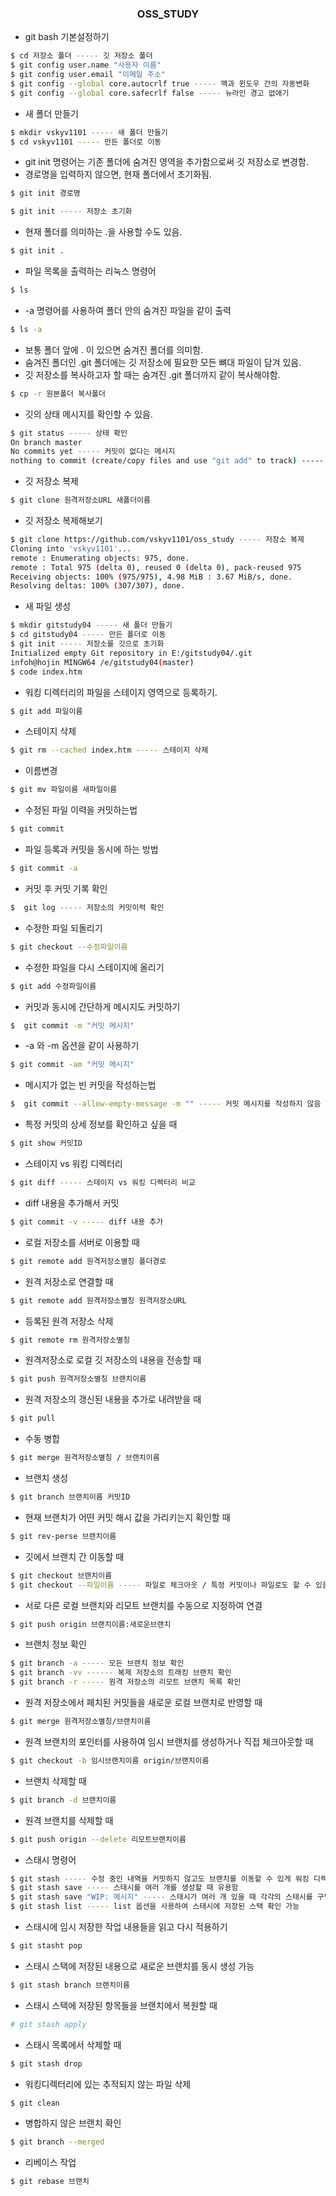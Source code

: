 <h3 align="center"> OSS_STUDY </h3>

- git bash 기본설정하기
```bash
$ cd 저장소 폴더 ----- 깃 저장소 폴더
$ git config user.name "사용자 이름"
$ git config user.email "이메일 주소"
$ git config --global core.autocrlf true ----- 맥과 윈도우 간의 자동변화
$ git config --global core.safecrlf false ----- 뉴라인 경고 없애기
```
- 새 폴더 만들기
```bash
$ mkdir vskyv1101 ----- 새 폴더 만들기
$ cd vskyv1101 ----- 만든 폴더로 이동
```
- git init 명령어는 기존 폴더에 숨겨진 영역을 추가함으로써 깃 저장소로 변경함.
- 경로명을 입력하지 않으면, 현재 폴더에서 초기화됨.

```bash
$ git init 경로명
```
```bash
$ git init ----- 저장소 초기화
```
- 현재 폴더를 의미하는 .을 사용할 수도 있음.
```bash
$ git init .
```
- 파일 목록을 출력하는 리눅스 명령어
```bash
$ ls
```
- -a 명령어를 사용하여 폴더 안의 숨겨진 파일을 같이 출력
```bash
$ ls -a
```
- 보통 폴더 앞에 . 이 있으면 숨겨진 폴더를 의미함.
- 숨겨진 폴더인 .git 폴더에는 깃 저장소에 필요한 모든 뼈대 파일이 담겨 있음.
- 깃 저장소를 복사하고자 할 때는 숨겨진 .git 폴더까지 같이 복사해야함.
```bash
$ cp -r 원본폴더 복사폴더
```
- 깃의 상태 메시지를 확인할 수 있음.
```bash
$ git status ----- 상태 확인
On branch master
No commits yet ----- 커밋이 없다는 메시지
nothing to commit (create/copy files and use "git add" to track) ----- 변경된 내용이 없다는 메시지
```
- 깃 저장소 복제
```bash
$ git clone 원격저장소URL 새폴더이름
```
- 깃 저장소 복제해보기
```bash
$ git clone https://github.com/vskyv1101/oss_study ----- 저장소 복제
Cloning into 'vskyv1101'...
remote : Enumerating objects: 975, done.
remote : Total 975 (delta 0), reused 0 (delta 0), pack-reused 975
Receiving objects: 100% (975/975), 4.98 MiB : 3.67 MiB/s, done.
Resolving deltas: 100% (307/307), done.
```
- 새 파일 생성
```bash
$ mkdir gitstudy04 ----- 새 폴더 만들기
$ cd gitstudy04 ----- 만든 폴더로 이동
$ git init ----- 저장소를 깃으로 초기화
Initialized empty Git repository in E:/gitstudy04/.git
infoh@hojin MINGW64 /e/gitstudy04(master)
$ code index.htm
```
- 워킹 디렉터리의 파일을 스테이지 영역으로 등록하기.
```bash
$ git add 파일이름
```
- 스테이지 삭제
```bash
$ git rm --cached index.htm ----- 스테이지 삭제
```
- 이름변경
```bash
$ git mv 파일이름 새파일이름
```
- 수정된 파일 이력을 커밋하는법
```bash
$ git commit
```
- 파일 등록과 커밋을 동시에 하는 방법
```bash
$ git commit -a
```
- 커밋 후 커밋 기록 확인
```bash
$  git log ----- 저장소의 커밋이력 확인
```
- 수정한 파일 되돌리기
```bash
$ git checkout --수정파일이름
```
- 수정한 파일을 다시 스테이지에 올리기
```bash
$ git add 수정파일이름
```
- 커밋과 동시에 간단하게 메시지도 커밋하기
```bash
$  git commit -m "커밋 메시지"
```
- -a 와 -m 옵션을 같이 사용하기
```bash
$ git commit -am "커밋 메시지"
```
- 메시지가 없는 빈 커밋을 작성하는법
```bash
$  git commit --allow-empty-message -m "" ----- 커밋 메시지를 작성하지 않음
```
- 특정 커밋의 상세 정보를 확인하고 싶을 때
```bash
$ git show 커밋ID
```
- 스테이지 vs 워킹 디렉터리
```bash
$ git diff ----- 스테이지 vs 워킹 디렉터리 비교
```
- diff 내용을 추가해서 커밋
```bash
$ git commit -v ----- diff 내용 추가
```
- 로컬 저장소를 서버로 이용할 때
```bash
$ git remote add 원격저장소별칭 폴더경로
```
- 원격 저장소로 연결할 때
```bash
$ git remote add 원격저장소별칭 원격저장소URL
```
- 등록된 원격 저장소 삭제
```bash
$ git remote rm 원격저장소별칭
```
- 원격저장소로 로컬 깃 저장소의 내용을 전송할 때
```bash
$ git push 원격저장소별칭 브랜치이름
```
- 원격 저장소의 갱신된 내용을 추가로 내려받을 때
``` bash
$ git pull
```
- 수동 병합
```bash
$ git merge 원격저장소별칭 / 브랜치이름
```
- 브랜치 생성
```bash
$ git branch 브랜치이름 커밋ID
```
- 현재 브랜치가 어떤 커밋 해시 값을 가리키는지 확인할 때
```bash
$ git rev-perse 브랜치이름
```
- 깃에서 브랜치 간 이동할 때
```bash
$ git checkout 브랜치이름
$ git checkout --파일이름 ----- 파일로 체크아웃 / 특정 커밋이나 파일로도 할 수 있음.
```
- 서로 다른 로컬 브랜치와 리모트 브랜치를 수동으로 지정하여 연결
```bash
$ git push origin 브랜치이름:새로운브랜치
```
- 브랜치 정보 확인
```bash
$ git branch -a ----- 모든 브랜치 정보 확인
$ git branch -vv ------ 복제 저장소의 트래킹 브랜치 확인
$ git branch -r ----- 원격 저장소의 리모트 브랜치 목록 확인
```
- 원격 저장소에서 페치된 커밋들을 새로운 로컬 브랜치로 반영할 때
```bash
$ git merge 원격저장소별칭/브랜치이름
```
- 원격 브랜치의 포인터를 사용하여 임시 브랜치를 생성하거나 직접 체크아웃할 때
```bash
$ git checkout -b 임시브랜치이름 origin/브랜치이름
```
- 브랜치 삭제할 때
```bash
$ git branch -d 브랜치이름
```
- 원격 브랜치를 삭제할 때
```bash
$ git push origin --delete 리모트브랜치이름
```
- 스태시 명령어
```bash
$ git stash ----- 수정 중인 내역을 커밋하지 않고도 브랜치를 이동할 수 있게 워킹 디렉터리를 깨끗이 청소함
$ git stash save ----- 스태시를 여러 개를 생성할 때 유용함
$ git stash save "WIP: 메시지" ----- 스태시가 여러 개 있을 때 각각의 스태시를 구별할 수 있도록 메시지도 추가 가능
$ git stash list ----- list 옵션을 사용하여 스태시에 저장된 스택 확인 가능
```
- 스태시에 임시 저장한 작업 내용들을 읽고 다시 적용하기
```bash
$ git stasht pop
```
- 스태시 스택에 저장된 내용으로 새로운 브랜치를 동시 생성 가능
```bash
$ git stash branch 브랜치이름
```
- 스태시 스택에 저장된 항목들을 브랜치에서 복원할 때
```bash
# git stash apply
```
- 스태시 목록에서 삭제할 때
```bash
$ git stash drop
```
- 워킹디렉터리에 있는 추적되지 않는 파일 삭제
```bash
$ git clean
```
- 병합하지 않은 브랜치 확인
```bash
$ git branch --merged
```
- 리베이스 작업
```bash
$ git rebase 브랜치
```  
         
